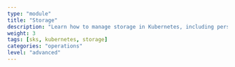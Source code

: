 ```yaml
---
type: "module"
title: "Storage"
description: "Learn how to manage storage in Kubernetes, including persistent volumes and storage classes."
weight: 3
tags: [sks, kubernetes, storage]
categories: "operations"
level: "advanced"
---
```

